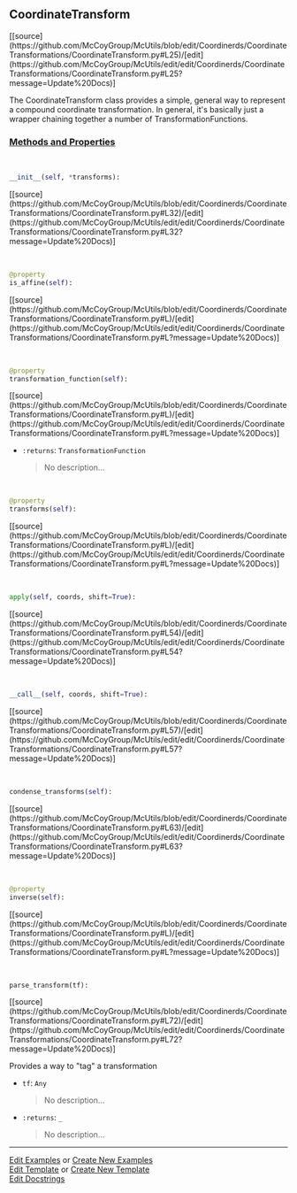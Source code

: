 ## <a id="McUtils.Coordinerds.CoordinateTransformations.CoordinateTransform.CoordinateTransform">CoordinateTransform</a> 
<div class="docs-source-link" markdown="1">
[[source](https://github.com/McCoyGroup/McUtils/blob/edit/Coordinerds/CoordinateTransformations/CoordinateTransform.py#L25)/[edit](https://github.com/McCoyGroup/McUtils/edit/edit/Coordinerds/CoordinateTransformations/CoordinateTransform.py#L25?message=Update%20Docs)]
</div>

The CoordinateTransform class provides a simple, general way to represent a
compound coordinate transformation.
In general, it's basically just a wrapper chaining together a number of TransformationFunctions.

<div class="collapsible-section">
 <div class="collapsible-section collapsible-section-header" markdown="1">
 
### <a class="collapse-link" data-toggle="collapse" href="#methods">Methods and Properties</a> <a class="float-right" data-toggle="collapse" href="#methods"><i class="fa fa-chevron-down"></i></a>

 </div>
 <div class="collapsible-section collapsible-section-body collapse" id="methods" markdown="1">

<a id="McUtils.Coordinerds.CoordinateTransformations.CoordinateTransform.CoordinateTransform.__init__" class="docs-object-method">&nbsp;</a> 
```python
__init__(self, *transforms): 
```
<div class="docs-source-link" markdown="1">
[[source](https://github.com/McCoyGroup/McUtils/blob/edit/Coordinerds/CoordinateTransformations/CoordinateTransform.py#L32)/[edit](https://github.com/McCoyGroup/McUtils/edit/edit/Coordinerds/CoordinateTransformations/CoordinateTransform.py#L32?message=Update%20Docs)]
</div>

<a id="McUtils.Coordinerds.CoordinateTransformations.CoordinateTransform.CoordinateTransform.is_affine" class="docs-object-method">&nbsp;</a> 
```python
@property
is_affine(self): 
```
<div class="docs-source-link" markdown="1">
[[source](https://github.com/McCoyGroup/McUtils/blob/edit/Coordinerds/CoordinateTransformations/CoordinateTransform.py#L)/[edit](https://github.com/McCoyGroup/McUtils/edit/edit/Coordinerds/CoordinateTransformations/CoordinateTransform.py#L?message=Update%20Docs)]
</div>

<a id="McUtils.Coordinerds.CoordinateTransformations.CoordinateTransform.CoordinateTransform.transformation_function" class="docs-object-method">&nbsp;</a> 
```python
@property
transformation_function(self): 
```
<div class="docs-source-link" markdown="1">
[[source](https://github.com/McCoyGroup/McUtils/blob/edit/Coordinerds/CoordinateTransformations/CoordinateTransform.py#L)/[edit](https://github.com/McCoyGroup/McUtils/edit/edit/Coordinerds/CoordinateTransformations/CoordinateTransform.py#L?message=Update%20Docs)]
</div>


- `:returns`: `TransformationFunction`
    >No description...

<a id="McUtils.Coordinerds.CoordinateTransformations.CoordinateTransform.CoordinateTransform.transforms" class="docs-object-method">&nbsp;</a> 
```python
@property
transforms(self): 
```
<div class="docs-source-link" markdown="1">
[[source](https://github.com/McCoyGroup/McUtils/blob/edit/Coordinerds/CoordinateTransformations/CoordinateTransform.py#L)/[edit](https://github.com/McCoyGroup/McUtils/edit/edit/Coordinerds/CoordinateTransformations/CoordinateTransform.py#L?message=Update%20Docs)]
</div>

<a id="McUtils.Coordinerds.CoordinateTransformations.CoordinateTransform.CoordinateTransform.apply" class="docs-object-method">&nbsp;</a> 
```python
apply(self, coords, shift=True): 
```
<div class="docs-source-link" markdown="1">
[[source](https://github.com/McCoyGroup/McUtils/blob/edit/Coordinerds/CoordinateTransformations/CoordinateTransform.py#L54)/[edit](https://github.com/McCoyGroup/McUtils/edit/edit/Coordinerds/CoordinateTransformations/CoordinateTransform.py#L54?message=Update%20Docs)]
</div>

<a id="McUtils.Coordinerds.CoordinateTransformations.CoordinateTransform.CoordinateTransform.__call__" class="docs-object-method">&nbsp;</a> 
```python
__call__(self, coords, shift=True): 
```
<div class="docs-source-link" markdown="1">
[[source](https://github.com/McCoyGroup/McUtils/blob/edit/Coordinerds/CoordinateTransformations/CoordinateTransform.py#L57)/[edit](https://github.com/McCoyGroup/McUtils/edit/edit/Coordinerds/CoordinateTransformations/CoordinateTransform.py#L57?message=Update%20Docs)]
</div>

<a id="McUtils.Coordinerds.CoordinateTransformations.CoordinateTransform.CoordinateTransform.condense_transforms" class="docs-object-method">&nbsp;</a> 
```python
condense_transforms(self): 
```
<div class="docs-source-link" markdown="1">
[[source](https://github.com/McCoyGroup/McUtils/blob/edit/Coordinerds/CoordinateTransformations/CoordinateTransform.py#L63)/[edit](https://github.com/McCoyGroup/McUtils/edit/edit/Coordinerds/CoordinateTransformations/CoordinateTransform.py#L63?message=Update%20Docs)]
</div>

<a id="McUtils.Coordinerds.CoordinateTransformations.CoordinateTransform.CoordinateTransform.inverse" class="docs-object-method">&nbsp;</a> 
```python
@property
inverse(self): 
```
<div class="docs-source-link" markdown="1">
[[source](https://github.com/McCoyGroup/McUtils/blob/edit/Coordinerds/CoordinateTransformations/CoordinateTransform.py#L)/[edit](https://github.com/McCoyGroup/McUtils/edit/edit/Coordinerds/CoordinateTransformations/CoordinateTransform.py#L?message=Update%20Docs)]
</div>

<a id="McUtils.Coordinerds.CoordinateTransformations.CoordinateTransform.CoordinateTransform.parse_transform" class="docs-object-method">&nbsp;</a> 
```python
parse_transform(tf): 
```
<div class="docs-source-link" markdown="1">
[[source](https://github.com/McCoyGroup/McUtils/blob/edit/Coordinerds/CoordinateTransformations/CoordinateTransform.py#L72)/[edit](https://github.com/McCoyGroup/McUtils/edit/edit/Coordinerds/CoordinateTransformations/CoordinateTransform.py#L72?message=Update%20Docs)]
</div>

Provides a way to "tag" a transformation
- `tf`: `Any`
    >No description...
- `:returns`: `_`
    >No description...

 </div>
</div>




___

[Edit Examples](https://github.com/McCoyGroup/McUtils/edit/gh-pages/ci/examples/McUtils/Coordinerds/CoordinateTransformations/CoordinateTransform/CoordinateTransform.md) or 
[Create New Examples](https://github.com/McCoyGroup/McUtils/new/gh-pages/?filename=ci/examples/McUtils/Coordinerds/CoordinateTransformations/CoordinateTransform/CoordinateTransform.md) <br/>
[Edit Template](https://github.com/McCoyGroup/McUtils/edit/gh-pages/ci/docs/McUtils/Coordinerds/CoordinateTransformations/CoordinateTransform/CoordinateTransform.md) or 
[Create New Template](https://github.com/McCoyGroup/McUtils/new/gh-pages/?filename=ci/docs/templates/McUtils/Coordinerds/CoordinateTransformations/CoordinateTransform/CoordinateTransform.md) <br/>
[Edit Docstrings](https://github.com/McCoyGroup/McUtils/edit/edit/Coordinerds/CoordinateTransformations/CoordinateTransform.py#L25?message=Update%20Docs)